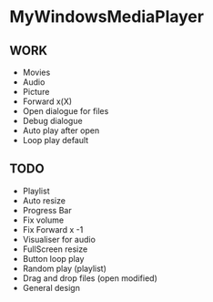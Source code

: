 # MyWindowsMediaPlayer
## WORK
- Movies
- Audio
- Picture
- Forward x(X)
- Open dialogue for files
- Debug dialogue
- Auto play after open
- Loop play default

## TODO
- Playlist
- Auto resize
- Progress Bar
- Fix volume
- Fix Forward x -1
- Visualiser for audio
- FullScreen resize
- Button loop play
- Random play (playlist)
- Drag and drop files (open modified)
- General design